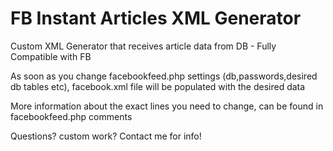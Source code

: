 # FB Instant Articles XML Generator
 Custom XML Generator that receives article data from DB - Fully Compatible with FB

 As soon as you change facebookfeed.php settings (db,passwords,desired db tables etc), facebook.xml file will be populated with the desired data
 
 More information about the exact lines you need to change, can be found in facebookfeed.php comments
 
 Questions? custom work?
 Contact me for info!
 